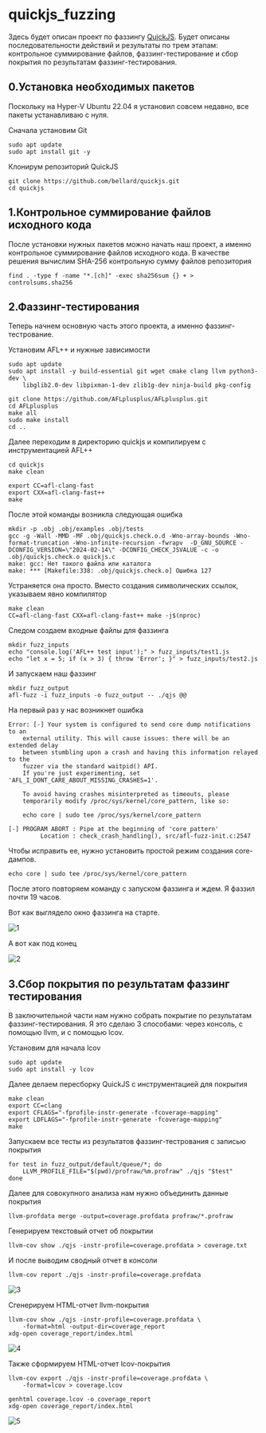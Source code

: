 # quickjs_fuzzing
Здесь будет описан проект по фаззингу [QuickJS](https://github.com/bellard/quickjs). Будет описаны последовательности действий и результаты по трем этапам: контрольное суммирование файлов, фаззинг-тестирование и сбор покрытия по результатам фаззинг-тестирования.

## 0.Установка необходимых пакетов
Поскольку на Hyper-V Ubuntu 22.04 я установил совсем недавно, все пакеты устанавливаю с нуля.

Сначала установим Git
```
sudo apt update
sudo apt install git -y
```
Клонирум репозиторий QuickJS
```
git clone https://github.com/bellard/quickjs.git
cd quickjs
```
## 1.Контрольное суммирование файлов исходного кода
После установки нужных пакетов можно начать наш проект, а именно контрольное суммирование файлов исходного кода. В качестве решения вычислим SHA-256 контрольную сумму файлов репозитория
```
find . -type f -name "*.[ch]" -exec sha256sum {} + > controlsums.sha256
```

## 2.Фаззинг-тестирования
Теперь начнем основную часть этого проекта, а именно фаззинг-тестрование.

Установим AFL++ и нужные зависимости
```
sudo apt update
sudo apt install -y build-essential git wget cmake clang llvm python3-dev \
    libglib2.0-dev libpixman-1-dev zlib1g-dev ninja-build pkg-config

git clone https://github.com/AFLplusplus/AFLplusplus.git
cd AFLplusplus
make all
sudo make install
cd ..
```

Далее переходим в директорию quickjs и компилируем с инструментацией AFL++
```
cd quickjs
make clean

export CC=afl-clang-fast
export CXX=afl-clang-fast++
make
```

После этой команды возникла следующая ошибка
```
mkdir -p .obj .obj/examples .obj/tests
gcc -g -Wall -MMD -MF .obj/quickjs.check.o.d -Wno-array-bounds -Wno-format-truncation -Wno-infinite-recursion -fwrapv  -D_GNU_SOURCE -DCONFIG_VERSION=\"2024-02-14\" -DCONFIG_CHECK_JSVALUE -c -o .obj/quickjs.check.o quickjs.c
make: gcc: Нет такого файла или каталога
make: *** [Makefile:338: .obj/quickjs.check.o] Ошибка 127
```

Устраняется она просто. Вместо создания символических ссылок, указываем явно компилятор
```
make clean
CC=afl-clang-fast CXX=afl-clang-fast++ make -j$(nproc)
```

Следом создаем входные файлы для фаззинга
```
mkdir fuzz_inputs
echo "console.log('AFL++ test input');" > fuzz_inputs/test1.js
echo "let x = 5; if (x > 3) { throw 'Error'; }" > fuzz_inputs/test2.js
```

И запускаем наш фаззинг
```
mkdir fuzz_output
afl-fuzz -i fuzz_inputs -o fuzz_output -- ./qjs @@
```

На первый раз у нас возникнет ошибка
```
Error: [-] Your system is configured to send core dump notifications to an
    external utility. This will cause issues: there will be an extended delay
    between stumbling upon a crash and having this information relayed to the
    fuzzer via the standard waitpid() API.
    If you're just experimenting, set 'AFL_I_DONT_CARE_ABOUT_MISSING_CRASHES=1'.

    To avoid having crashes misinterpreted as timeouts, please 
    temporarily modify /proc/sys/kernel/core_pattern, like so:

    echo core | sudo tee /proc/sys/kernel/core_pattern

[-] PROGRAM ABORT : Pipe at the beginning of 'core_pattern'
         Location : check_crash_handling(), src/afl-fuzz-init.c:2547
```
Чтобы исправить ее, нужно установить простой режим создания core-дампов.
```
echo core | sudo tee /proc/sys/kernel/core_pattern
```
После этого повторяем команду с запуском фаззинга и ждем. Я фаззил почти 19 часов.

Вот как выглядело окно фаззинга на старте.

![1](images/Screen1.png)

А вот как под конец

![2](images/Screen2.png)

## 3.Сбор покрытия по результатам фаззинг тестирования
В заключительной части нам нужно собрать покрытие по результатам фаззинг-тестирования. Я это сделаю 3 способами: через консоль, с помощью llvm, и с помощью lcov.

Установим для начала lcov
```
sudo apt update
sudo apt install -y lcov
```

Далее делаем пересборку QuickJS с инструментацией для покрытия
```
make clean
export CC=clang
export CFLAGS="-fprofile-instr-generate -fcoverage-mapping"
export LDFLAGS="-fprofile-instr-generate -fcoverage-mapping"
make
```

Запускаем все тесты из результатов фаззинг-тестрования с записью покрытия
```
for test in fuzz_output/default/queue/*; do
    LLVM_PROFILE_FILE="$(pwd)/profraw/%m.profraw" ./qjs "$test"
done
```

Далее для совокупного анализа нам нужно объединить данные покрытия
```
llvm-profdata merge -output=coverage.profdata profraw/*.profraw
```

Генерируем текстовый отчет об покрытии
```
llvm-cov show ./qjs -instr-profile=coverage.profdata > coverage.txt
```

И после выводим сводный отчет в консоли
```
llvm-cov report ./qjs -instr-profile=coverage.profdata
```

![3](images/Screen3.png)

Cгенерируем HTML-отчет llvm-покрытия
```
llvm-cov show ./qjs -instr-profile=coverage.profdata \
    -format=html -output-dir=coverage_report
xdg-open coverage_report/index.html
```

![4](images/Screen4.png)

Также сформируем HTML-отчет lcov-покрытия
```
llvm-cov export ./qjs -instr-profile=coverage.profdata \
    -format=lcov > coverage.lcov

genhtml coverage.lcov -o coverage_report
xdg-open coverage_report/index.html
```

![5](images/Screen5.png)
